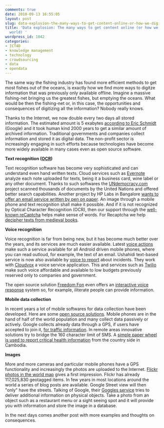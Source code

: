 ```yaml
---
comments: true
date: 2010-09-13 16:55:05
layout: post
slug: data-explosion-the-many-ways-to-get-content-online-or-how-we-digitize-the-world
title: 'Data explosion: The many ways to get content online (or how we digitize the
  world) '
wordpress_id: 1042
categories:
- ICT4D
- knowledge management
- technology
- crowdsourcing
- data
- opendata
---
```


The same way the fishing industry has found more efficient methods to get most fishes out of the oceans, is exactly how we find more ways to digitze information that was previously only available offline. Imagine a massive fishing-net bringing us the greatest fishes, but emptying the oceans. What would be then the fishing-net or, in this case, the opportunities and consequences of digitizing all the information? Nobody really knows.

Thanks to the Internet, we now double every two days all stored information. The estimated amount is 5 exabytes [according to Eric Schmidt](http://www.readwriteweb.com/archives/google_ceo_schmidt_people_arent_ready_for_the_tech.php) (Google) and it took human kind 2000 years to get a similar amount of archived information. Traditional governments and companies collect information and stored it as digital data. The non-profit sector is increasingly engaging in such efforts because technologies have become more widely available in many cases even as open source software.

**Text recognition (**[**OCR**](http://en.wikipedia.org/wiki/Optical_character_recognition)**)**

Text recognition software has become very sophisticated and can understand even hand written texts. Cloud services such as [Evernote](http://www.evernote.com/) analyze each note uploaded for texts, being it a business card, wine label or any other document. Thanks to such softwares the [UNdemocracy.com](http://www.undemocracy.com/) project scanned thousands of documents by the United Nations and offered better search capabilities. Another project by HP Labs in Bangalore [wants to offer an email service written by pen on paper](http://www.futuregov.asia/articles/2010/aug/03/send-email-paper-and-mobile-phone/). An image through a mobile phone and text recognition shall make it possible.  And if it is not recognized by Optical Character Recognition (OCR), then our support through the [well-known reCaptcha](http://www.google.com/recaptcha) helps make sense of words. For Recaptcha we help [decipher texts from medieval books](http://news.bbc.co.uk/2/hi/technology/7023627.stm).


**Voice recognition**


Voice recognition is far from being new, but it has become much better over the years, and its services are much easier available. Latest [voice actions](http://www.google.com/mobile/voice-actions/) make such a service available for all Android driven mobile phones, where you can read outloud, for example, the text of an email. Ushahidi text-based service is now also available by [voice to report](http://blog.ushahidi.com/index.php/2010/07/16/call-to-report-feature-via-cloudvox/) about incidents. They work with [Cloudvox](http://www.cloudvox.com/) a voice service application. This and services such as [Twilio](http://www.twilio.com/) make such voice affordable and available to low budgets previously reserved only to companies and government.

The open source solution [Freedom Fon](http://www.freedomfone.org) even offers an [interactive voice response](http://en.wikipedia.org/wiki/Interactive_voice_response) system so, for example, iliterate people can provide information.


**Mobile data collection**


In recent years a lot of mobile softwares for data collection have been developed. Here are some [open source solutions](http://www.open-mobile.org/technologies/technologies). Mobile phones are in the hand of half of the world population and many collect data passively or actively. Google collects already data through a GPS, if users have accepted to join it, [for traffic information](http://googlesystem.blogspot.com/2009/08/google-maps-mobile-users-send-traffic.html). In remote areas innovative solutions try to bridge the 160 character limit of SMS. A [simple paper wheel is used to report critical health information](http://mobileactive.org/it-without-software-innovations-mobile-data-collection-guest-post-nicolas-di-tada) from the country side in Cambodia.


**Images**


More and more cameras and particular mobile phones have a GPS functionality and increasingly the photos are uploaded to the Internet. [Flickr photos in the world map](http://www.flickr.com/map/) gives a first impression. Flickr has already 117,025,830 geotagged items. In few years in most locations around the world a series of blog posts are available. Google Street view will then "only" have the streets. Talking of Google, their [Goggles service](http://www.google.com/mobile/goggles/#text) tries to deliver additional information on physical objects. Take a photo from an object such as a restaurant menu or a sight seeing spot and it will provide you with information and store the image in a database.

In the next days comes another post with more examples and thoughts on consequences.
